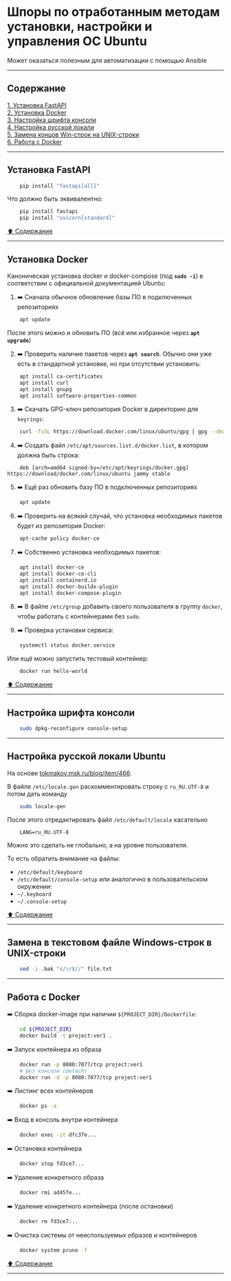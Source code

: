 # Шпоры по отработанным методам установки, настройки и управления ОС Ubuntu #

Может оказаться полезным для автоматизации с помощью Ansible

----

## Содержание ##

[1. Установка FastAPI](#установка-fastapi)    
[2. Установка Docker](#установка-docker)    
[3. Настройка шрифта консоли](#настройка-шрифта-консоли)    
[4. Настройка русской локали](#настройка-русской-локали-ubuntu)    
[5. Замена концов Win-строк на UNIX-строки](#замена-в-текстовом-файле-windows-строк-в-unix-строки)    
[6. Работа с Docker](#работа-с-docker)    

----

## Установка FastAPI ##

```bash
    pip install "fastapi[all]"
```
Что должно быть эквивалентно:
```bash
    pip install fastapi
    pip install "uvicorn[standard]"
```

[:arrow_up: Содержание](#содержание)

----

## Установка Docker ##

Каноническая установка docker и docker-compose (под **`sudo -i`**) в
соответствии с официальной документацией Ubuntu:

1. :arrow_right: Сначала обычное обновление базы ПО в подключенных репозиториях
```bash
    apt update
```
После этого можно и обновить ПО (всё или избранное через **`apt upgrade`**)

2. :arrow_right: Проверить наличие пакетов через **`apt search`**. Обычно они
уже есть в стандартной установке, но при отсутствии установить:
```bash
    apt install ca-certificates
    apt install curl
    apt install gnupg
    apt install software-properties-common
```

3. :arrow_right: Скачать GPG-ключ репозитория Docker в директорию для `keyrings`:
```bash
    curl -fsSL https://download.docker.com/linux/ubuntu/gpg | gpg --dearmor -o /etc/apt/keyrings/docker.gpg
```

4. :arrow_right: Создать файл `/etc/apt/sources.list.d/docker.list`, в котором
должна быть строка:
```text
    deb [arch=amd64 signed-by=/etc/apt/keyrings/docker.gpg] https://download/docker.com/linux/ubuntu jammy stable
```

5. :arrow_right: Ещё раз обновить базу ПО в подключенных репозиториях
```bash
    apt update
```

6. :arrow_right: Проверить на всякий случай, что установка необходимых пакетов
будет из репозитория Docker:
```bash
    apt-cache policy docker-ce
```

7. :arrow_right: Собственно установка необходимых пакетов:
```bash
    apt install docker-ce
    apt install docker-ce-cli
    apt install containerd.io
    apt install docker-buildx-plugin
    apt install docker-compose-plugin
```

8. :arrow_right: В файле `/etc/group` добавить своего пользователя в группу
`docker`, чтобы работать с контейнерами без `sudo`.

9. :arrow_right: Проверка установки сервиса:
```bash
    systemctl status docker.service
```
Или ещё можно запустить тестовый контейнер:
```bash
    docker run hello-world
```

[:arrow_up: Содержание](#содержание)

----

## Настройка шрифта консоли ##

```bash
    sudo dpkg-reconfigure console-setup
```

----

## Настройка русской локали Ubuntu ##

На основе [tokmakov.msk.ru/blog/item/466](https://tokmakov.msk.ru/blog/item/466).

В файле `/etc/locale.gen` раскомментировать строку с `ru_RU.UTF-8` и потом дать
команду
```bash
    sudo locale-gen
```
После этого отредактировать файл `/etc/default/locale` касательно
```text
    LANG=ru_RU.UTF-8
```
Можно это сделать не глобально, а на уровне пользователя.

То есть обратить внимание на файлы:
- `/etc/default/keyboard`
- `/etc/default/console-setup`
или аналогично в пользовательском окружении:
- `~/.keyboard`
- `~/.console-setup`

[:arrow_up: Содержание](#содержание)

----

## Замена в текстовом файле Windows-строк в UNIX-строки ##

```bash
    sed -i .bak "s/\r$//" file.txt
```

----

## Работа с Docker ##

:arrow_right: Сборка docker-image при наличии `${PROJECT_DIR}/Dockerfile`:
```bash
    cd ${PROJECT_DIR}
    docker build -t project:ver1 .
```

:arrow_right: Запуск контейнера из образа
```bash
    docker run -p 8080:7077/tcp project:ver1
    # Без консоли (detach)
    docker run -d -p 8080:7077/tcp project:ver1
```

:arrow_right: Листинг всех контейнеров
```bash
    docker ps -a
```

:arrow_right: Вход в консоль внутри контейнера
```bash
    docker exec -it dfc37e...
```

:arrow_right: Остановка контейнера
```bash
    docker stop fd3ce7...
```

:arrow_right: Удаление конкретного образа
```bash
    docker rmi ad45fe...
```

:arrow_right: Удаление конкретного контейнера (после остановки)
```bash
    docker rm fd3ce7...
```

:arrow_right: Очистка системы от неиспользуемых образов и контейнеров
```bash
    docker system prune -f
```

[:arrow_up: Содержание](#содержание)

----
